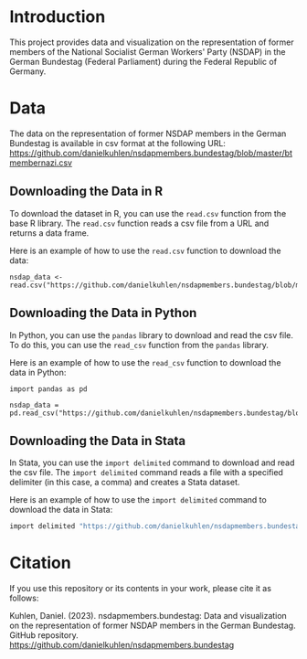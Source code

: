 # Introduction

This project provides data and visualization on the representation of former members of the National Socialist German Workers' Party (NSDAP) in the German Bundestag (Federal Parliament) during the Federal Republic of Germany.

# Data

The data on the representation of former NSDAP members in the German Bundestag is available in csv format at the following URL: https://github.com/danielkuhlen/nsdapmembers.bundestag/blob/master/btmembernazi.csv

## Downloading the Data in R

To download the dataset in R, you can use the `read.csv` function from the base R library. The `read.csv` function reads a csv file from a URL and returns a data frame.

Here is an example of how to use the `read.csv` function to download the data:

```
nsdap_data <- read.csv("https://github.com/danielkuhlen/nsdapmembers.bundestag/blob/master/btmembernazi.csv")
```

## Downloading the Data in Python

In Python, you can use the `pandas` library to download and read the csv file. To do this, you can use the `read_csv` function from the `pandas` library.

Here is an example of how to use the `read_csv` function to download the data in Python:

```
import pandas as pd

nsdap_data = pd.read_csv("https://github.com/danielkuhlen/nsdapmembers.bundestag/blob/master/btmembernazi.csv")
```

## Downloading the Data in Stata

In Stata, you can use the `import delimited` command to download and read the csv file. The `import delimited` command reads a file with a specified delimiter (in this case, a comma) and creates a Stata dataset.

Here is an example of how to use the `import delimited` command to download the data in Stata:

```stata
import delimited "https://github.com/danielkuhlen/nsdapmembers.bundestag/blob/master/btmembernazi.csv", clear
```

# Citation

If you use this repository or its contents in your work, please cite it as follows:

Kuhlen, Daniel. (2023). nsdapmembers.bundestag: Data and visualization on the representation of former NSDAP members in the German Bundestag. GitHub repository. https://github.com/danielkuhlen/nsdapmembers.bundestag


